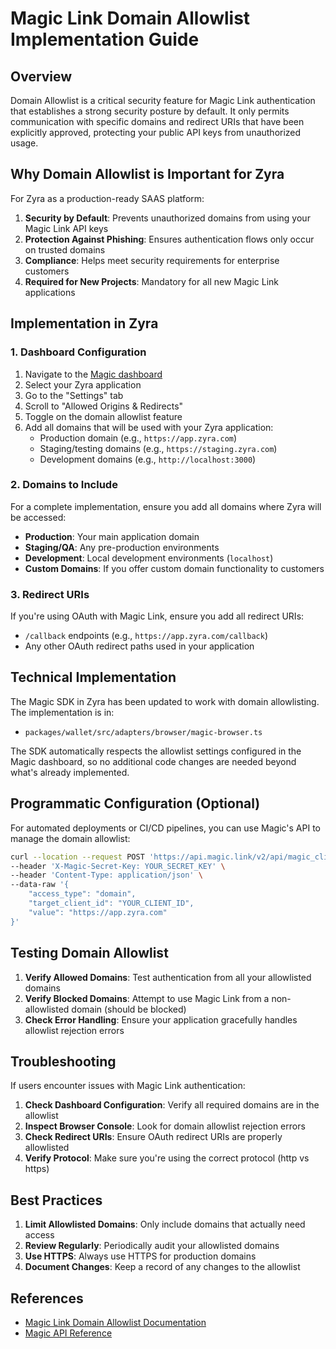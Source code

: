 # Magic Link Domain Allowlist Implementation Guide

## Overview

Domain Allowlist is a critical security feature for Magic Link authentication that establishes a strong security posture by default. It only permits communication with specific domains and redirect URIs that have been explicitly approved, protecting your public API keys from unauthorized usage.

## Why Domain Allowlist is Important for Zyra

For Zyra as a production-ready SAAS platform:

1. **Security by Default**: Prevents unauthorized domains from using your Magic Link API keys
2. **Protection Against Phishing**: Ensures authentication flows only occur on trusted domains
3. **Compliance**: Helps meet security requirements for enterprise customers
4. **Required for New Projects**: Mandatory for all new Magic Link applications

## Implementation in Zyra

### 1. Dashboard Configuration

1. Navigate to the [Magic dashboard](https://dashboard.magic.link/)
2. Select your Zyra application
3. Go to the "Settings" tab
4. Scroll to "Allowed Origins & Redirects"
5. Toggle on the domain allowlist feature
6. Add all domains that will be used with your Zyra application:
   - Production domain (e.g., `https://app.zyra.com`)
   - Staging/testing domains (e.g., `https://staging.zyra.com`)
   - Development domains (e.g., `http://localhost:3000`)

### 2. Domains to Include

For a complete implementation, ensure you add all domains where Zyra will be accessed:

- **Production**: Your main application domain
- **Staging/QA**: Any pre-production environments
- **Development**: Local development environments (`localhost`)
- **Custom Domains**: If you offer custom domain functionality to customers

### 3. Redirect URIs

If you're using OAuth with Magic Link, ensure you add all redirect URIs:

- `/callback` endpoints (e.g., `https://app.zyra.com/callback`)
- Any other OAuth redirect paths used in your application

## Technical Implementation

The Magic SDK in Zyra has been updated to work with domain allowlisting. The implementation is in:
- `packages/wallet/src/adapters/browser/magic-browser.ts`

The SDK automatically respects the allowlist settings configured in the Magic dashboard, so no additional code changes are needed beyond what's already implemented.

## Programmatic Configuration (Optional)

For automated deployments or CI/CD pipelines, you can use Magic's API to manage the domain allowlist:

```bash
curl --location --request POST 'https://api.magic.link/v2/api/magic_client/allowlist/add' \
--header 'X-Magic-Secret-Key: YOUR_SECRET_KEY' \
--header 'Content-Type: application/json' \
--data-raw '{
    "access_type": "domain",
    "target_client_id": "YOUR_CLIENT_ID",
    "value": "https://app.zyra.com"
}'
```

## Testing Domain Allowlist

1. **Verify Allowed Domains**: Test authentication from all your allowlisted domains
2. **Verify Blocked Domains**: Attempt to use Magic Link from a non-allowlisted domain (should be blocked)
3. **Check Error Handling**: Ensure your application gracefully handles allowlist rejection errors

## Troubleshooting

If users encounter issues with Magic Link authentication:

1. **Check Dashboard Configuration**: Verify all required domains are in the allowlist
2. **Inspect Browser Console**: Look for domain allowlist rejection errors
3. **Check Redirect URIs**: Ensure OAuth redirect URIs are properly allowlisted
4. **Verify Protocol**: Make sure you're using the correct protocol (http vs https)

## Best Practices

1. **Limit Allowlisted Domains**: Only include domains that actually need access
2. **Review Regularly**: Periodically audit your allowlisted domains
3. **Use HTTPS**: Always use HTTPS for production domains
4. **Document Changes**: Keep a record of any changes to the allowlist

## References

- [Magic Link Domain Allowlist Documentation](https://magic.link/docs/authentication/security/allowlists/domain-allowlist)
- [Magic API Reference](https://magic.link/docs/api-reference/client-side-sdks/web)
